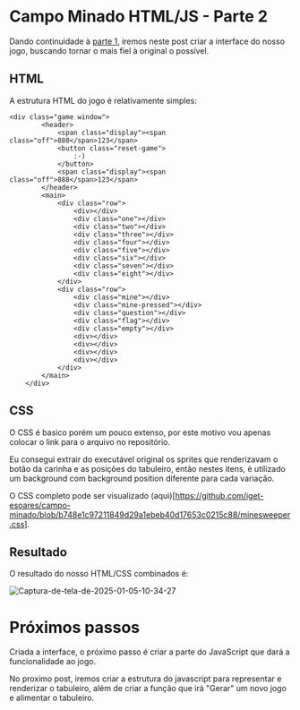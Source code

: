 # Campo Minado HTML/JS - Parte 2

Dando continuidade à [parte 1](https://www.tabnews.com.br/eliaseas/campo-minado-html-js-parte-1), iremos neste post criar a interface do nosso jogo,
buscando tornar o mais fiel à original o possível.

## HTML

A estrutura HTML do jogo é relativamente simples:

```
<div class="game window">
        <header>
            <span class="display"><span class="off">888</span>123</span>
            <button class="reset-game">
                :-)
            </button>
            <span class="display"><span class="off">888</span>123</span>
        </header>
        <main>
            <div class="row">
                <div></div>
                <div class="one"></div>
                <div class="two"></div>
                <div class="three"></div>
                <div class="four"></div>
                <div class="five"></div>
                <div class="six"></div>
                <div class="seven"></div>
                <div class="eight"></div>
            </div>
            <div class="row">
                <div class="mine"></div>
                <div class="mine-pressed"></div>
                <div class="question"></div>
                <div class="flag"></div>
                <div class="empty"></div>
                <div></div>
                <div></div>
                <div></div>
                <div></div>
            </div>
        </main>
    </div>
```

## CSS

O CSS é basico porém um pouco extenso, por este motivo vou apenas colocar o link para o arquivo no repositório.

Eu consegui extrair do executável original os sprites que renderizavam o botão da carinha e as posições do tabuleiro,
então nestes itens, é utilizado um background com background position diferente para cada variação.

O CSS completo pode ser visualizado (aqui)[https://github.com/iget-esoares/campo-minado/blob/b748e1c97211849d29a1ebeb40d17653c0215c88/minesweeper.css].

## Resultado

O resultado do nosso HTML/CSS combinados é:

<img src="https://i.ibb.co/ZXBzRqz/Captura-de-tela-de-2025-01-05-10-34-27.png" alt="Captura-de-tela-de-2025-01-05-10-34-27" border="0">


# Próximos passos

Criada a interface, o próximo passo é criar a parte do JavaScript que dará a funcionalidade ao jogo.

No proximo post, iremos criar a estrutura do javascript para representar e renderizar o tabuleiro, além
de criar a função que irá "Gerar" um novo jogo e alimentar o tabuleiro.